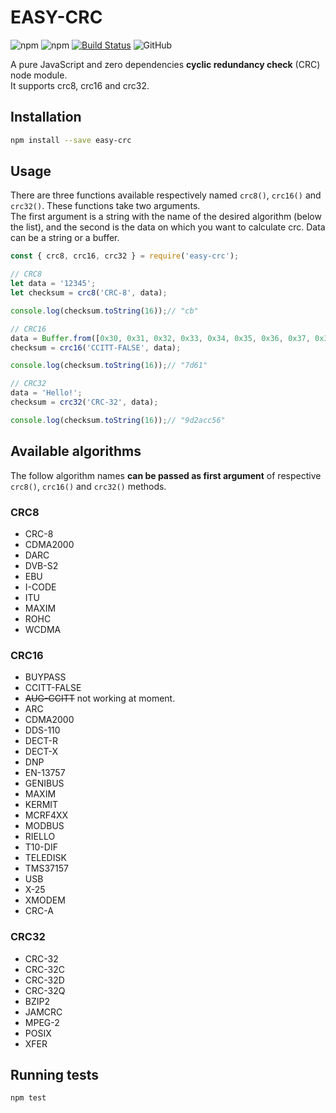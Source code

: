 # EASY-CRC

![npm](https://img.shields.io/npm/v/easy-crc) ![npm](https://img.shields.io/npm/dt/easy-crc) [![Build Status](https://travis-ci.com/Fabio286/easy-crc.svg?branch=master)](https://travis-ci.com/Fabio286/easy-crc) ![GitHub](https://img.shields.io/github/license/fabio286/easy-crc)

A pure JavaScript and zero dependencies **cyclic redundancy check** (CRC) node module.  
It supports crc8, crc16 and crc32.

## Installation

```bash
npm install --save easy-crc
```

## Usage

There are three functions available respectively named `crc8()`, `crc16()` and `crc32()`. These functions take two arguments.  
The first argument is a string with the name of the desired algorithm (below the list), and the second is the data on which you want to calculate crc. Data can be a string or a buffer.

```js
const { crc8, crc16, crc32 } = require('easy-crc');

// CRC8
let data = '12345';
let checksum = crc8('CRC-8', data);

console.log(checksum.toString(16));// "cb"

// CRC16
data = Buffer.from([0x30, 0x31, 0x32, 0x33, 0x34, 0x35, 0x36, 0x37, 0x38, 0x39]);
checksum = crc16('CCITT-FALSE', data);

console.log(checksum.toString(16));// "7d61"

// CRC32
data = 'Hello!';
checksum = crc32('CRC-32', data);

console.log(checksum.toString(16));// "9d2acc56"
```

## Available algorithms

The follow algorithm names **can be passed as first argument** of respective `crc8()`, `crc16()` and `crc32()` methods.

### CRC8

- CRC-8
- CDMA2000
- DARC
- DVB-S2
- EBU
- I-CODE
- ITU
- MAXIM
- ROHC
- WCDMA

### CRC16

- BUYPASS
- CCITT-FALSE
- ~~AUG-CCITT~~ not working at moment.
- ARC
- CDMA2000
- DDS-110
- DECT-R
- DECT-X
- DNP
- EN-13757
- GENIBUS
- MAXIM
- KERMIT
- MCRF4XX
- MODBUS
- RIELLO
- T10-DIF
- TELEDISK
- TMS37157
- USB
- X-25
- XMODEM
- CRC-A

### CRC32

- CRC-32
- CRC-32C
- CRC-32D
- CRC-32Q
- BZIP2
- JAMCRC
- MPEG-2
- POSIX
- XFER

## Running tests

```bash
npm test
```
